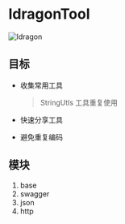 # IdragonTool
![Idragon](https://thirdwx.qlogo.cn/mmopen/vi_32/nRJ4vegIVcBpAXwuHLVsQicJWnLXCUkMv02fFicEhrhQpiaJ0CPVWia2y17vvdtHK00hpwNaGJIpekibkdbD7ybxCIA/132)



## 目标

* 收集常用工具

  > StringUtls 工具重复使用
  >
  > 

* 快速分享工具

* 避免重复编码

## 模块

1. base
2. swagger
3. json
4. http



